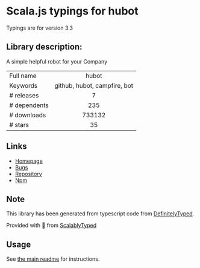 
# Scala.js typings for hubot

Typings are for version 3.3

## Library description:
A simple helpful robot for your Company

|                    |                 |
| ------------------ | :-------------: |
| Full name          | hubot |
| Keywords           | github, hubot, campfire, bot |
| # releases         | 7 |
| # dependents       | 235 |
| # downloads        | 733132 |
| # stars            | 35 |

## Links
- [Homepage](https://github.com/hubotio/hubot#readme)
- [Bugs](https://github.com/hubotio/hubot/issues)
- [Repository](https://github.com/hubotio/hubot)
- [Npm](https://www.npmjs.com/package/hubot)
    


## Note
This library has been generated from typescript code from [DefinitelyTyped](https://definitelytyped.org).

Provided with :purple_heart: from [ScalablyTyped](https://github.com/oyvindberg/ScalablyTyped)

## Usage
See [the main readme](../../readme.md) for instructions.


